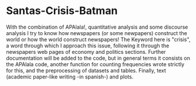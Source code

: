 # Santas-Crisis-Batman
With the combination of APAlala!, quantitative analysis and some discourse analysis I try to know how newspapers (or some newpapers) construct the world or how the world construct newspapers!
The Keyword here is "crisis", a word through which I approach this issue, following it through the newspapers web pages of economy and politics sections.
Further documentation will be added to the code, but in general terms it consists on the APAlala code, another function for counting frequencies wrote strictly for this, and the preprocessing of datasets and tables. Finally, text (academic paper-like writing -in spanish-) and plots.
